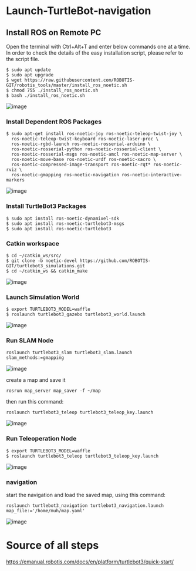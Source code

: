 # Launch-TurtleBot-navigation

## Install ROS on Remote PC
Open the terminal with Ctrl+Alt+T and enter below commands one at a time.
In order to check the details of the easy installation script, please refer to the script file.

```
$ sudo apt update
$ sudo apt upgrade
$ wget https://raw.githubusercontent.com/ROBOTIS-GIT/robotis_tools/master/install_ros_noetic.sh
$ chmod 755 ./install_ros_noetic.sh 
$ bash ./install_ros_noetic.sh
```

![image](https://github.com/user-attachments/assets/efc71671-6190-40df-98ee-23a45e5b14b5)


### Install Dependent ROS Packages
```
$ sudo apt-get install ros-noetic-joy ros-noetic-teleop-twist-joy \
  ros-noetic-teleop-twist-keyboard ros-noetic-laser-proc \
  ros-noetic-rgbd-launch ros-noetic-rosserial-arduino \
  ros-noetic-rosserial-python ros-noetic-rosserial-client \
  ros-noetic-rosserial-msgs ros-noetic-amcl ros-noetic-map-server \
  ros-noetic-move-base ros-noetic-urdf ros-noetic-xacro \
  ros-noetic-compressed-image-transport ros-noetic-rqt* ros-noetic-rviz \
  ros-noetic-gmapping ros-noetic-navigation ros-noetic-interactive-markers
```


![image](https://github.com/user-attachments/assets/7439c463-678d-4c85-861c-6a7ba94061a5)


### Install TurtleBot3 Packages

```
$ sudo apt install ros-noetic-dynamixel-sdk
$ sudo apt install ros-noetic-turtlebot3-msgs
$ sudo apt install ros-noetic-turtlebot3
```



### Catkin workspace
```
$ cd ~/catkin_ws/src/
$ git clone -b noetic-devel https://github.com/ROBOTIS-GIT/turtlebot3_simulations.git
$ cd ~/catkin_ws && catkin_make
```

![image](https://github.com/user-attachments/assets/3802b066-f167-4ae6-933f-13755d76302a)



### Launch Simulation World

```
$ export TURTLEBOT3_MODEL=waffle
$ roslaunch turtlebot3_gazebo turtlebot3_world.launch
```
![image](https://github.com/user-attachments/assets/a70bcb7d-f26a-4104-97ee-5088c792a253)


### Run SLAM Node
 ```
roslaunch turtlebot3_slam turtlebot3_slam.launch slam_methods:=gmapping
```
![image](https://github.com/user-attachments/assets/66a0273e-4481-4444-a049-9f616217e254)


  create a map and save it
```
rosrun map_server map_saver -f ~/map
```
then run this command:
```
roslaunch turtlebot3_teleop turtlebot3_teleop_key.launch
```
![image](https://github.com/user-attachments/assets/a91d5e7a-10e3-4ddf-85d8-5743510301b8)





### Run Teleoperation Node
```
$ export TURTLEBOT3_MODEL=waffle
$ roslaunch turtlebot3_teleop turtlebot3_teleop_key.launch
```

![image](https://github.com/user-attachments/assets/4e1143d6-c757-4751-ae52-c29973c58c10)



###  navigation

start the navigation and load the saved map, using this command:
```
roslaunch turtlebot3_navigation turtlebot3_navigation.launch map_file:='/home/muh/map.yaml'
```

![image](https://github.com/user-attachments/assets/3e009ec6-5164-432f-9d66-c3b7a95769de)



# Source of all steps

https://emanual.robotis.com/docs/en/platform/turtlebot3/quick-start/


